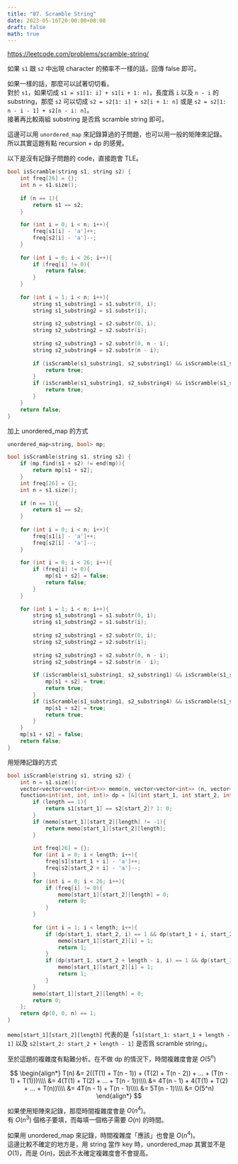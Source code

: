```yaml
---
title: "87. Scramble String"
date: 2023-05-16T20:00:00+08:00
draft: false
math: true
---
```


https://leetcode.com/problems/scramble-string/

如果 `s1` 跟 `s2` 中出現 character 的頻率不一樣的話，回傳 false 即可。

如果一樣的話，那麼可以試著切切看。\
對於 `s1`，如果切成 `s1 = s1[1: i] + s1[i + 1: n]`，長度爲 `i` 以及 `n - i` 的 substring，那麼 `s2` 可以切成 `s2 = s2[1: i] + s2[i + 1: n]` 或是 `s2 = s2[1: n - i - 1] + s2[n - i: n]`。\
接著再比較兩組 substring 是否爲 scramble string 即可。

這邊可以用 `unordered_map` 來記錄算過的子問題，也可以用一般的矩陣來記錄。所以其實這題有點 recursion + dp 的感覺。


以下是沒有記錄子問題的 code，直接跑會 TLE。
```c++
bool isScramble(string s1, string s2) {
    int freq[26] = {};
    int n = s1.size();
    
    if (n == 1){
        return s1 == s2;
    }
    
    for (int i = 0; i < n; i++){
        freq[s1[i] - 'a']++;
        freq[s2[i] - 'a']--;
    }
    
    for (int i = 0; i < 26; i++){
        if (freq[i] != 0){
            return false;
        }
    }
    
    for (int i = 1; i < n; i++){
        string s1_substring1 = s1.substr(0, i);
        string s1_substring2 = s1.substr(i);
        
        string s2_substring1 = s2.substr(0, i);
        string s2_substring2 = s2.substr(i);
        
        string s2_substring3 = s2.substr(0, n - i);
        string s2_substring4 = s2.substr(n - i);
        
        if (isScramble(s1_substring1, s2_substring1) && isScramble(s1_substring2, s2_substring2)){
            return true;
        }
        if (isScramble(s1_substring1, s2_substring4) && isScramble(s1_substring2, s2_substring3)){
            return true;
        }
    }
    return false;
}
```

加上 unordered_map 的方式
```c++
unordered_map<string, bool> mp;

bool isScramble(string s1, string s2) {
    if (mp.find(s1 + s2) != end(mp)){
        return mp[s1 + s2];
    }
    int freq[26] = {};
    int n = s1.size();
    
    if (n == 1){
        return s1 == s2;
    }
    
    for (int i = 0; i < n; i++){
        freq[s1[i] - 'a']++;
        freq[s2[i] - 'a']--;
    }
    
    for (int i = 0; i < 26; i++){
        if (freq[i] != 0){
            mp[s1 + s2] = false;
            return false;
        }
    }
    
    for (int i = 1; i < n; i++){
        string s1_substring1 = s1.substr(0, i);
        string s1_substring2 = s1.substr(i);
        
        string s2_substring1 = s2.substr(0, i);
        string s2_substring2 = s2.substr(i);
        
        string s2_substring3 = s2.substr(0, n - i);
        string s2_substring4 = s2.substr(n - i);
        
        if (isScramble(s1_substring1, s2_substring1) && isScramble(s1_substring2, s2_substring2)){
            mp[s1 + s2] = true;
            return true;
        }
        if (isScramble(s1_substring1, s2_substring4) && isScramble(s1_substring2, s2_substring3)){
            mp[s1 + s2] = true;
            return true;
        }
    }
    mp[s1 + s2] = false;
    return false;
}
```
用矩陣記錄的方式
```c++
bool isScramble(string s1, string s2) {
    int n = s1.size();
    vector<vector<vector<int>>> memo(n, vector<vector<int>> (n, vector<int> (n + 1, -1)));
    function<int(int, int, int)> dp = [&](int start_1, int start_2, int length){
        if (length == 1){
            return s1[start_1] == s2[start_2]? 1: 0;
        }
        if (memo[start_1][start_2][length] != -1){
            return memo[start_1][start_2][length];
        }
        
        int freq[26] = {};
        for (int i = 0; i < length; i++){
            freq[s1[start_1 + i] - 'a']++;
            freq[s2[start_2 + i] - 'a']--;
        }
        for (int i = 0; i < 26; i++){
            if (freq[i] != 0){
                memo[start_1][start_2][length] = 0;
                return 0;
            }
        }
        
        for (int i = 1; i < length; i++){
            if (dp(start_1, start_2, i) == 1 && dp(start_1 + i, start_2 + i, length - i) == 1){
                memo[start_1][start_2][i] = 1;
                return 1;
            }
            if (dp(start_1, start_2 + length - i, i) == 1 && dp(start_1 + i, start_2, length - i) == 1){
                memo[start_1][start_2][i] = 1;
                return 1;
            }
        }
        memo[start_1][start_2][length] = 0;
        return 0;
    };
    return dp(0, 0, n) == 1;
}
```

`memo[start_1][start_2][length]` 代表的是「`s1[start_1: start_1 + length - 1]` 以及 `s2[start_2: start_2 + length - 1]` 是否爲 scramble string」。

至於這題的複雜度有點難分析。在不做 dp 的情況下，時間複雜度會是 $O(5^n)$

$$
\begin{align*}
T(n) &= 2((T(1) + T(n - 1)) + (T(2) + T(n - 2)) + ... + (T(n - 1) + T(1)))\\\\
&= 4(T(1) + T(2) + ... + T(n - 1))\\\\
&= 4T(n - 1) + 4(T(1) + T(2) + ... + T(n))\\\\
&= 4T(n - 1) + T(n - 1)\\\\
&= 5T(n - 1)\\\\
&= O(5^n)
\end{align*}
$$

如果使用矩陣來記錄，那麼時間複雜度會是 $O(n^4)$。\
有 $O(n^3)$ 個格子要填，而每填一個格子需要 $O(n)$ 的時間。

如果用 unordered_map 來記錄，時間複雜度「應該」也會是 $O(n^4)$。\
這邊比較不確定的地方是，用 string 當作 key 時，unordered_map 其實並不是 $O(1)$，而是 $O(n)$，因此不太確定複雜度會不會提高。